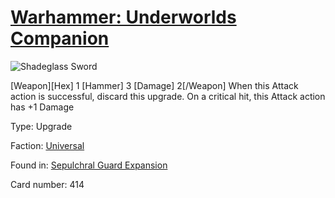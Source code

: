# [Warhammer: Underworlds Companion](https://guidokessels.github.io/wh-underworlds)

  

![Shadeglass Sword](https://warhammerunderworlds.com/wp-content/uploads/sites/6/2017/12/414_ENG-Shadeglass-Sword.png)

[Weapon][Hex] 1 [Hammer] 3 [Damage] 2[/Weapon] When this Attack action is successful, discard this upgrade. On a critical hit, this Attack action has +1 Damage

Type: Upgrade

Faction: [Universal](https://guidokessels.github.io/wh-underworlds/factions/universal.md)

Found in: [Sepulchral Guard Expansion](https://guidokessels.github.io/wh-underworlds/locations/sepulchral-guard-expansion.md)

Card number: 414
